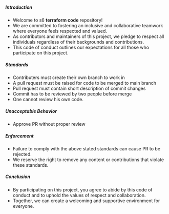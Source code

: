 #####  Introduction
* Welcome to s6 **terraform code** repository!
* We are committed to fostering an inclusive and collaborative teamwork where everyone feels respected and valued.
* As contributors and maintainers of this project, we pledge to respect all individuals regardless of their backgrounds and contributions.
* This code of conduct outlines our expectations for all those who participate on this project.

#####  Standards
* Contributers must create their own branch to work in
* A pull request must be raised for code to be merged to main branch
* Pull request must contain short description of commit changes
* Commit has to be reviewed by two people before merge
* One cannot review his own code.

##### Unacceptable Behavior
* Approve PR without proper review

##### Enforcement
* Failure to comply with the above stated standards can cause PR to be rejected.
* We reserve the right to remove any content or contributions that violate these standards.

##### Conclusion
* By participating on this project, you agree to abide by this code of conduct and to uphold the values of respect and collaboration.
* Together, we can create a welcoming and supportive environment for everyone.
